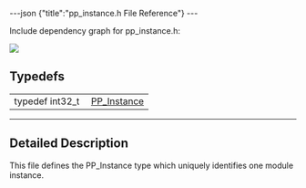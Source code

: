 ---json {"title":"pp_instance.h File Reference"} ---

Include dependency graph for pp_instance.h:

![](/docs/native-client/pepper_beta/c/pp__instance_8h__incl.png)

## Typedefs

<table><tbody><tr class="odd"><td style="text-align: right;">typedef int32_t </td><td><a href="/docs/native-client/pepper_beta/c/group___typedefs#ga89b662403e6a687bb914b80114c0d19d" class="el">PP_Instance</a></td></tr></tbody></table>

---

<span id="details" class="anchor" style="margin: 0;"></span>

## Detailed Description

This file defines the PP_Instance type which uniquely identifies one module instance.
